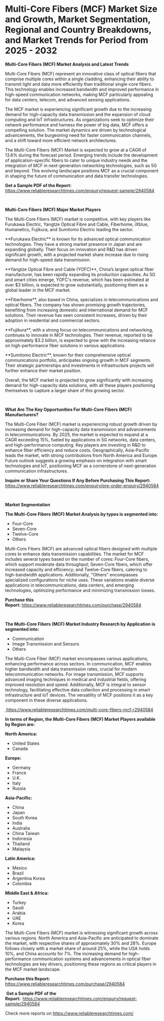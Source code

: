 <p><h1>Multi-Core Fibers (MCF) Market Size and Growth, Market Segmentation, Regional and Country Breakdowns, and Market Trends for Period from 2025 -  2032</h1></p><p><strong>Multi-Core Fibers (MCF) Market Analysis and Latest Trends</strong></p>
<p><p>Multi-Core Fibers (MCF) represent an innovative class of optical fibers that comprise multiple cores within a single cladding, enhancing their ability to transmit light and data more efficiently than traditional single-core fibers. This technology enables increased bandwidth and improved performance in high-speed communication networks, making MCF particularly appealing for data centers, telecom, and advanced sensing applications. </p><p>The MCF market is experiencing significant growth due to the increasing demand for high-capacity data transmission and the expansion of cloud computing and IoT infrastructures. As organizations seek to optimize their network performance and harness the power of big data, MCF offers a compelling solution. The market dynamics are driven by technological advancements, the burgeoning need for faster communication channels, and a shift toward more efficient network architectures.</p><p>The Multi-Core Fibers (MCF) Market is expected to grow at a CAGR of 13.6% during the forecast period. Emerging trends include the development of application-specific fibers to cater to unique industry needs and the integration of MCF in next-generation networking technologies, such as 5G and beyond. This evolving landscape positions MCF as a crucial component in shaping the future of communication and data transfer technologies.</p></p>
<p><strong>Get a Sample PDF of the Report:&nbsp;</strong> <a href="https://www.reliableresearchtimes.com/enquiry/request-sample/2940584?utm_campaign=3137&utm_medium=2&utm_source=Github&utm_content=ia&utm_term=15032025&utm_id=multi-core-fibers-mcf">https://www.reliableresearchtimes.com/enquiry/request-sample/2940584</a></p>
<p>&nbsp;</p>
<p><strong>Multi-Core Fibers (MCF) Major Market Players</strong></p>
<p><p>The Multi-Core Fibers (MCF) market is competitive, with key players like Furukawa Electric, Yangtze Optical Fibre and Cable, Fiberhome, iXblue, Humanetics, Fujikura, and Sumitomo Electric leading the sector. </p><p>**Furukawa Electric** is known for its advanced optical communication technologies. They have a strong market presence in Japan and are expanding globally. Their focus on innovation and R&D has driven significant growth, with a projected market share increase due to rising demand for high-speed data transmission.</p><p>**Yangtze Optical Fibre and Cable (YOFC)**, China’s largest optical fiber manufacturer, has been rapidly expanding its production capacities. As 5G and smart cities emerge, YOFC's revenue, which has been estimated at over $3 billion, is expected to grow substantially, positioning them as a global leader in the MCF market.</p><p>**Fiberhome**, also based in China, specializes in telecommunications and optical fibers. The company has shown promising growth trajectories, benefiting from increasing domestic and international demand for MCF solutions. Their revenue has seen consistent increases, driven by their adoption in residential and commercial sectors.</p><p>**Fujikura**, with a strong focus on telecommunications and networking, continues to innovate in MCF technologies. Their revenue, reported to be approximately $3.2 billion, is expected to grow with the increasing reliance on high-performance fiber solutions in various applications.</p><p>**Sumitomo Electric**, known for their comprehensive optical communications portfolio, anticipates ongoing growth in MCF segments. Their strategic partnerships and investments in infrastructure projects will further enhance their market position.</p><p>Overall, the MCF market is projected to grow significantly with increasing demand for high-capacity data solutions, with all these players positioning themselves to capture a larger share of this growing sector.</p></p>
<p>&nbsp;</p>
<p><strong>What Are The Key Opportunities For Multi-Core Fibers (MCF) Manufacturers?</strong></p>
<p><p>The Multi-Core Fiber (MCF) market is experiencing robust growth driven by increasing demand for high-capacity data transmission and advancements in telecommunications. By 2025, the market is expected to expand at a CAGR exceeding 15%, fueled by applications in 5G networks, data centers, and high-performance computing. Key players are investing in R&D to enhance fiber efficiency and reduce costs. Geographically, Asia-Pacific leads the market, with strong contributions from North America and Europe. Future outlook suggests a growing emphasis on integration with smart technologies and IoT, positioning MCF as a cornerstone of next-generation communication infrastructures.</p></p>
<p><strong>Inquire or Share Your Questions If Any Before Purchasing This Report:</strong> <a href="https://www.reliableresearchtimes.com/enquiry/pre-order-enquiry/2940584?utm_campaign=3137&utm_medium=2&utm_source=Github&utm_content=ia&utm_term=15032025&utm_id=multi-core-fibers-mcf">https://www.reliableresearchtimes.com/enquiry/pre-order-enquiry/2940584</a></p>
<p>&nbsp;</p>
<p><strong>Market Segmentation</strong></p>
<p><strong>The Multi-Core Fibers (MCF) Market Analysis by types is segmented into:</strong></p>
<p><ul><li>Four-Core</li><li>Seven-Core</li><li>Twelve-Core</li><li>Others</li></ul></p>
<p><p>Multi-Core Fibers (MCF) are advanced optical fibers designed with multiple cores to enhance data transmission capabilities. The market for MCF includes several types based on the number of cores: Four-Core fibers, which support moderate data throughput; Seven-Core fibers, which offer increased capacity and efficiency; and Twelve-Core fibers, catering to high-bandwidth applications. Additionally, "Others" encompasses specialized configurations for niche uses. These variations enable diverse applications in telecommunications, data centers, and emerging technologies, optimizing performance and minimizing transmission losses.</p></p>
<p><strong>Purchase this Report:&nbsp;</strong><a href="https://www.reliableresearchtimes.com/purchase/2940584?utm_campaign=3137&utm_medium=2&utm_source=Github&utm_content=ia&utm_term=15032025&utm_id=multi-core-fibers-mcf">https://www.reliableresearchtimes.com/purchase/2940584</a></p>
<p>&nbsp;</p>
<p><strong>The Multi-Core Fibers (MCF) Market Industry Research by Application is segmented into:</strong></p>
<p><ul><li>Communication</li><li>Image Transmission and Sensors</li><li>Others</li></ul></p>
<p><p>The Multi-Core Fiber (MCF) market encompasses various applications, enhancing performance across sectors. In communication, MCF enables higher bandwidth and data transmission rates, crucial for modern telecommunication networks. For image transmission, MCF supports advanced imaging techniques in medical and industrial fields, offering improved resolution and speed. Additionally, MCF is integral to sensor technology, facilitating effective data collection and processing in smart infrastructure and IoT devices. The versatility of MCF positions it as a key component in these diverse applications.</p></p>
<p><a href="https://www.reliableresearchtimes.com/multi-core-fibers-mcf-r2940584?utm_campaign=3137&utm_medium=2&utm_source=Github&utm_content=ia&utm_term=15032025&utm_id=multi-core-fibers-mcf">&nbsp;https://www.reliableresearchtimes.com/multi-core-fibers-mcf-r2940584</a></p>
<p><strong>In terms of Region, the Multi-Core Fibers (MCF) Market Players available by Region are:</strong></p>
<p>
    <p> <strong> North America: </strong>
        <ul>
            <li>United States</li>
            <li>Canada</li>
        </ul>
        </p> 
    <p> <strong> Europe: </strong>
        <ul>
            <li>Germany</li>
            <li>France</li>
            <li>U.K.</li>
            <li>Italy</li>
            <li>Russia</li>
        </ul>
        </p> 
    <p> <strong> Asia-Pacific: </strong>
        <ul>
            <li>China</li>
            <li>Japan</li>
            <li>South Korea</li>
            <li>India</li>
            <li>Australia</li>
            <li>China Taiwan</li>
            <li>Indonesia</li>
            <li>Thailand</li>
            <li>Malaysia</li>
        </ul>
        </p> 
    <p> <strong> Latin America: </strong>
        <ul>
            <li>Mexico</li>
            <li>Brazil</li>
            <li>Argentina Korea</li>
            <li>Colombia</li>
        </ul>
        </p> 
    <p> <strong> Middle East & Africa: </strong>
        <ul>
            <li>Turkey</li>
            <li>Saudi</li>
            <li>Arabia</li>
            <li>UAE</li>
            <li>Korea</li>
        </ul>
    </p>
    </p>
<p><p>The Multi-Core Fibers (MCF) market is witnessing significant growth across various regions. North America and Asia-Pacific are anticipated to dominate the market, with respective shares of approximately 30% and 28%. Europe follows closely with a market share of around 25%, while the USA holds 10%, and China accounts for 7%. The increasing demand for high-performance communication systems and advancements in optical fiber technologies are key drivers, positioning these regions as critical players in the MCF market landscape.</p></p>
<p><strong>Purchase this Report: </strong><a href="https://www.reliableresearchtimes.com/purchase/2940584?utm_campaign=3137&utm_medium=2&utm_source=Github&utm_content=ia&utm_term=15032025&utm_id=multi-core-fibers-mcf">https://www.reliableresearchtimes.com/purchase/2940584</a></p>
<p>&nbsp;<strong>Get a Sample PDF of the Report:&nbsp;&nbsp;</strong><a href="https://www.reliableresearchtimes.com/enquiry/request-sample/2940584?utm_campaign=3137&utm_medium=2&utm_source=Github&utm_content=ia&utm_term=15032025&utm_id=multi-core-fibers-mcf">https://www.reliableresearchtimes.com/enquiry/request-sample/2940584</a></p>
<p><strong></strong></p>
<p>Check more reports on <a href="https://www.reliableresearchtimes.com/?utm_campaign=3137&utm_medium=2&utm_source=Github&utm_content=ia&utm_term=15032025&utm_id=multi-core-fibers-mcf">https://www.reliableresearchtimes.com/</a></p>